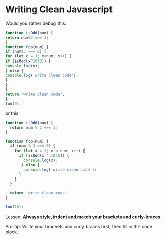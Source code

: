 # Writing Clean Javascript

Would you rather debug this:

```js
function isOdd(num) {
return num%2 === 1;
}
function foo(num) {
if (num%3 === 0) {
for (let x = 1; x<num; x++) {
if (isOdd(x^1010)) {
console.log(x);
} else {
console.log('write clean code');
}
}
}
return 'write clean code';
}
foo(9);
```

or this:

```js
function isOdd(num) {
  return num % 2 === 1;
}

function foo(num) {
  if (num % 3 === 0) {
    for (let x = 1; x < num; x++) {
      if (isOdd(x ^ 1010)) {
        console.log(x);
       } else {
        console.log('write clean code');
      }
    }
  }

  return 'write clean code';
}

foo(10);
```

Lesson: **Always style, indent and match your brackets and curly-braces.**

Pro-tip: Write your brackets and curly braces first, then fill in the code
block.
